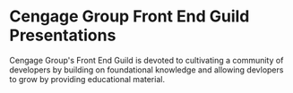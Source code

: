 # Cengage Group Front End Guild Presentations

Cengage Group's Front End Guild is devoted to cultivating a community of developers by building on foundational knowledge 
and allowing devlopers to grow by providing educational material.
